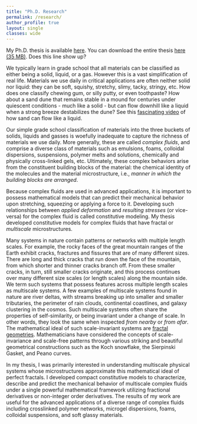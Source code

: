```yaml
---
title: "Ph.D. Research"
permalink: /research/
author_profile: true
layout: single
classes: wide
---
```


My Ph.D. thesis is available [here](https://dspace.mit.edu/handle/1721.1/92159?show=full). You can download the entire thesis [here (35 MB)](https://dspace.mit.edu/bitstream/handle/1721.1/92159/897123391-MIT.pdf?sequence=2&isAllowed=y). Does this line show up?

We typically learn in grade school that all materials can be classified as either being a solid, liquid, or a gas. However this is a vast simplification of real life. Materials we use daily in critical applications are often neither solid nor liquid: they can be soft, squishy, stretchy, slimy, tacky, stringy, etc. How does one classify chewing gum, or silly putty, or even toothpaste? How about a sand dune that remains stable in a mound for centuries under quiescent conditions - much like a solid - but can flow downhill like a liquid when a strong breeze destabilizes the dune? See this [fascinating video](https://www.youtube.com/watch?v=1bALzkp16mw) of how sand can flow like a liquid. 

Our simple grade school classification of materials into the three buckets of solids, liquids and gasses is woefully inadequate to capture the richness of materials we use daily. More generally, these are called *complex fluids*, and comprise a diverse class of materials such as emulsions, foams, colloidal dispersions, suspensions, polymer melts and solutions, chemically and physically cross-linked gels, etc. Ultimately, these complex behaviors arise from the constituent building blocks of the material: the chemical identity of the molecules and the material microstructure, i.e., *manner in which the building blocks are arranged*. 

Because complex fluids are used in advanced applications, it is important to possess mathematical models that can predict their mechanical behavior upon stretching, squeezing or applying a force to it. Developing such relationships between *applied deformation* and *resulting stresses* (or vice-versa) for the complex fluid is called constitutive modeling. My thesis developed constitutive models for complex fluids that have fractal or *multiscale* microstructures.

Many systems in nature contain patterns or networks with multiple length scales. For example, the rocky faces of the great mountain ranges of the Earth exhibit cracks, fractures and fissures that are of many different sizes. There are long and thick cracks that run down the face of the mountain, from which shorter and thinner cracks branch off. From these smaller cracks, in turn, still smaller cracks originate, and this process continues over many different size scales (or length scales) along the mountain side. We term such systems that possess features across multiple length scales as multiscale systems. A few examples of multiscale systems found in nature are river deltas, with streams breaking up into smaller and smaller tributaries, the perimeter of rain clouds, continental coastlines, and galaxy clustering in the cosmos. Such multiscale systems often share the properties of self-similarity, or being invariant under a change of scale. In other words, they look the same when inspected *from nearby* or *from afar*. The mathematical ideal of such scale-invariant systems are [fractal geometries](https://en.wikipedia.org/wiki/Fractal). Mathematicians have considered the concepts of scale-invariance and scale-free patterns through various striking and beautiful geometrical constructions such as the Koch snowflake, the Sierpinski Gasket, and Peano curves.

In my thesis, I was primarily interested in understanding multiscale physical systems whose microstructures approximate this mathematical ideal of perfect fractals. I developed compact constitutive models to characterize, describe and predict the mechanical behavior of multiscale complex fluids under a single powerful mathematical framework utilizing fractional derivatives or non-integer order derivatives. The results of my work are useful for the advanced applications of a diverse range of complex fluids including crosslinked polymer networks, microgel dispersions, foams, colloidal suspensions, and soft glassy materials. 